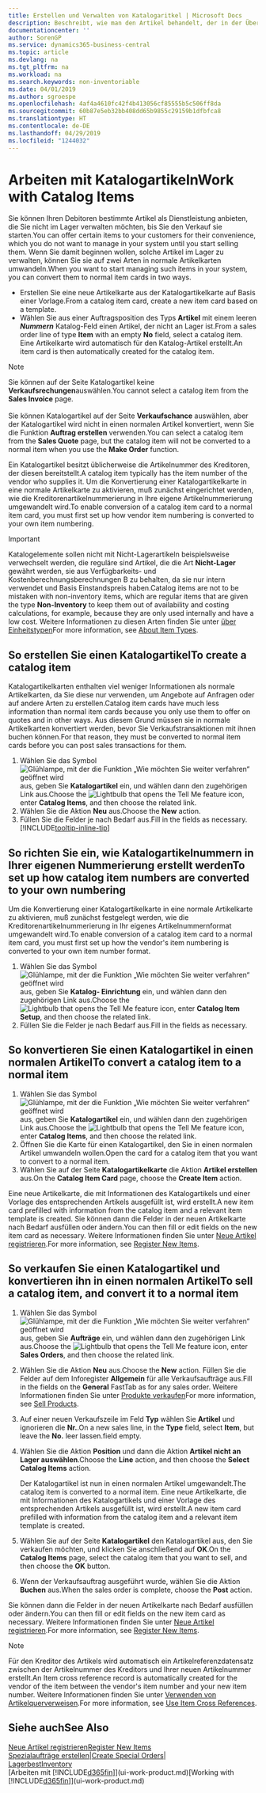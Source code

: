 ```yaml
---
title: Erstellen und Verwalten von Katalogaritkel | Microsoft Docs
description: Beschreibt, wie man den Artikel behandelt, der in der Übersicht der Artikel aber nicht in Ihrer persönlichen Artikelliste ist.
documentationcenter: ''
author: SorenGP
ms.service: dynamics365-business-central
ms.topic: article
ms.devlang: na
ms.tgt_pltfrm: na
ms.workload: na
ms.search.keywords: non-inventoriable
ms.date: 04/01/2019
ms.author: sgroespe
ms.openlocfilehash: 4af4a4610fc42f4b413056cf85555b5c506ff8da
ms.sourcegitcommit: 60b87e5eb32bb408dd65b9855c29159b1dfbfca8
ms.translationtype: HT
ms.contentlocale: de-DE
ms.lasthandoff: 04/29/2019
ms.locfileid: "1244032"
---
```

# <a name="work-with-catalog-items"></a><span data-ttu-id="12e2c-103">Arbeiten mit Katalogartikeln</span><span class="sxs-lookup"><span data-stu-id="12e2c-103">Work with Catalog Items</span></span>
<span data-ttu-id="12e2c-104">Sie können Ihren Debitoren bestimmte Artikel als Dienstleistung anbieten, die Sie nicht im Lager verwalten möchten, bis Sie den Verkauf sie starten.</span><span class="sxs-lookup"><span data-stu-id="12e2c-104">You can offer certain items to your customers for their convenience, which you do not want to manage in your system until you start selling them.</span></span> <span data-ttu-id="12e2c-105">Wenn Sie damit beginnen wollen, solche Artikel im Lager zu verwalten, können Sie sie auf zwei Arten in normale Artikelkarten umwandeln.</span><span class="sxs-lookup"><span data-stu-id="12e2c-105">When you want to start managing such items in your system, you can convert them to normal item cards in two ways.</span></span>

* <span data-ttu-id="12e2c-106">Erstellen Sie eine neue Artikelkarte aus der Katalogartikelkarte auf Basis einer Vorlage.</span><span class="sxs-lookup"><span data-stu-id="12e2c-106">From a catalog item card, create a new item card based on a template.</span></span>
* <span data-ttu-id="12e2c-107">Wählen Sie aus einer Auftragsposition des Typs **Artikel** mit einem leeren ***Nummern*** Katalog-Feld einen Artikel, der nicht an Lager ist.</span><span class="sxs-lookup"><span data-stu-id="12e2c-107">From a sales order line of type **Item** with an empty **No** field, select a catalog item.</span></span> <span data-ttu-id="12e2c-108">Eine Artikelkarte wird automatisch für den Katalog-Artikel erstellt.</span><span class="sxs-lookup"><span data-stu-id="12e2c-108">An item card is then automatically created for the catalog item.</span></span>

> [!NOTE]  
> <span data-ttu-id="12e2c-109">Sie können auf der Seite Katalogartikel keine **Verkaufsrechungen**auswählen.</span><span class="sxs-lookup"><span data-stu-id="12e2c-109">You cannot select a catalog item from the **Sales Invoice** page.</span></span><br /><br />
> <span data-ttu-id="12e2c-110">Sie können Katalogartikel auf der Seite **Verkaufschance** auswählen, aber der Katalogartikel wird nicht in einen normalen Artikel konvertiert, wenn Sie die Funktion **Auftrag erstellen** verwenden.</span><span class="sxs-lookup"><span data-stu-id="12e2c-110">You can select a catalog item from the **Sales Quote** page, but the catalog item will not be converted to a normal item when you use the **Make Order** function.</span></span>

<span data-ttu-id="12e2c-111">Ein Katalogartikel besitzt üblicherweise die Artikelnummer des Kreditoren, der diesen bereitstellt.</span><span class="sxs-lookup"><span data-stu-id="12e2c-111">A catalog item typically has the item number of the vendor who supplies it.</span></span> <span data-ttu-id="12e2c-112">Um die Konvertierung einer Katalogartikelkarte in eine normale Artikelkarte zu aktivieren, muß zunächst eingerichtet werden, wie die Kreditorenartikelnummerierung in Ihre eigene Artikelnummerierung umgewandelt wird.</span><span class="sxs-lookup"><span data-stu-id="12e2c-112">To enable conversion of a catalog item card to a normal item card, you must first set up how vendor item numbering is converted to your own item numbering.</span></span>   

> [!Important]
> <span data-ttu-id="12e2c-113">Katalogelemente sollen nicht mit Nicht-Lagerartikeln beispielsweise verwechselt werden, die reguläre sind Artikel, die die Art **Nicht-Lager** gewährt werden, sie aus Verfügbarkeits- und Kostenberechnungsberechnungen B zu behalten, da sie nur intern verwendet und Basis Einstandspreis haben.</span><span class="sxs-lookup"><span data-stu-id="12e2c-113">Catalog items are not to be mistaken with non-inventory items, which are regular items that are given the type **Non-Inventory** to keep them out of availability and costing calculations, for example, because they are only used internally and have a low cost.</span></span> <span data-ttu-id="12e2c-114">Weitere Informationen zu diesen Arten finden Sie unter [über Einheitstypen](inventory-about-item-types.md)</span><span class="sxs-lookup"><span data-stu-id="12e2c-114">For more information, see [About Item Types](inventory-about-item-types.md).</span></span>

## <a name="to-create-a-catalog-item"></a><span data-ttu-id="12e2c-115">So erstellen Sie einen Katalogartikel</span><span class="sxs-lookup"><span data-stu-id="12e2c-115">To create a catalog item</span></span>
<span data-ttu-id="12e2c-116">Katalogartikelkarten enthalten viel weniger Informationen als normale Artikelkarten, da Sie diese nur verwenden, um Angebote auf Anfragen oder auf andere Arten zu erstellen.</span><span class="sxs-lookup"><span data-stu-id="12e2c-116">Catalog item cards have much less information than normal item cards because you only use them to offer on quotes and in other ways.</span></span> <span data-ttu-id="12e2c-117">Aus diesem Grund müssen sie in normale Artikelkarten konvertiert werden, bevor Sie Verkaufstransaktionen mit ihnen buchen können.</span><span class="sxs-lookup"><span data-stu-id="12e2c-117">For that reason, they must be converted to normal item cards before you can post sales transactions for them.</span></span>

1. <span data-ttu-id="12e2c-118">Wählen Sie das Symbol ![Glühlampe, mit der die Funktion „Wie möchten Sie weiter verfahren“ geöffnet wird](media/ui-search/search_small.png "Wie möchten Sie weiter verfahren?") aus, geben Sie **Katalogartikel** ein, und wählen dann den zugehörigen Link aus.</span><span class="sxs-lookup"><span data-stu-id="12e2c-118">Choose the ![Lightbulb that opens the Tell Me feature](media/ui-search/search_small.png "Tell me what you want to do") icon, enter **Catalog Items**, and then choose the related link.</span></span>
2. <span data-ttu-id="12e2c-119">Wählen Sie die Aktion **Neu** aus.</span><span class="sxs-lookup"><span data-stu-id="12e2c-119">Choose the **New** action.</span></span>
3. <span data-ttu-id="12e2c-120">Füllen Sie die Felder je nach Bedarf aus.</span><span class="sxs-lookup"><span data-stu-id="12e2c-120">Fill in the fields as necessary.</span></span> [!INCLUDE[tooltip-inline-tip](includes/tooltip-inline-tip_md.md)]

## <a name="to-set-up-how-catalog-item-numbers-are-converted-to-your-own-numbering"></a><span data-ttu-id="12e2c-121">So richten Sie ein, wie Katalogartikelnummern in Ihrer eigenen Nummerierung erstellt werden</span><span class="sxs-lookup"><span data-stu-id="12e2c-121">To set up how catalog item numbers are converted to your own numbering</span></span>
<span data-ttu-id="12e2c-122">Um die Konvertierung einer Katalogartikelkarte in eine normale Artikelkarte zu aktivieren, muß zunächst festgelegt werden, wie die Kreditorenartikelnummerierung in Ihr eigenes Artikelnummernformat umgewandelt wird.</span><span class="sxs-lookup"><span data-stu-id="12e2c-122">To enable conversion of a catalog item card to a normal item card, you must first set up how the vendor's item numbering is converted to your own item number format.</span></span>

1. <span data-ttu-id="12e2c-123">Wählen Sie das Symbol ![Glühlampe, mit der die Funktion „Wie möchten Sie weiter verfahren“ geöffnet wird](media/ui-search/search_small.png "Wie möchten Sie weiter verfahren?") aus, geben Sie **Katalog- Einrichtung** ein, und wählen dann den zugehörigen Link aus.</span><span class="sxs-lookup"><span data-stu-id="12e2c-123">Choose the ![Lightbulb that opens the Tell Me feature](media/ui-search/search_small.png "Tell me what you want to do") icon, enter **Catalog Item Setup**, and then choose the related link.</span></span>
2. <span data-ttu-id="12e2c-124">Füllen Sie die Felder je nach Bedarf aus.</span><span class="sxs-lookup"><span data-stu-id="12e2c-124">Fill in the fields as necessary.</span></span>

## <a name="to-convert-a-catalog-item-to-a-normal-item"></a><span data-ttu-id="12e2c-125">So konvertieren Sie einen Katalogartikel in einen normalen Artikel</span><span class="sxs-lookup"><span data-stu-id="12e2c-125">To convert a catalog item to a normal item</span></span>
1. <span data-ttu-id="12e2c-126">Wählen Sie das Symbol ![Glühlampe, mit der die Funktion „Wie möchten Sie weiter verfahren“ geöffnet wird](media/ui-search/search_small.png "Wie möchten Sie weiter verfahren?") aus, geben Sie **Katalogartikel** ein, und wählen dann den zugehörigen Link aus.</span><span class="sxs-lookup"><span data-stu-id="12e2c-126">Choose the ![Lightbulb that opens the Tell Me feature](media/ui-search/search_small.png "Tell me what you want to do") icon, enter **Catalog Items**, and then choose the related link.</span></span>
2. <span data-ttu-id="12e2c-127">Öffnen Sie die Karte für einen Katalogartikel, den Sie in einen normalen Artikel umwandeln wollen.</span><span class="sxs-lookup"><span data-stu-id="12e2c-127">Open the card for a catalog item that you want to convert to a normal item.</span></span>
3. <span data-ttu-id="12e2c-128">Wählen Sie auf der Seite **Katalogartikelkarte** die Aktion **Artikel erstellen** aus.</span><span class="sxs-lookup"><span data-stu-id="12e2c-128">On the **Catalog Item Card** page, choose the **Create Item** action.</span></span>

<span data-ttu-id="12e2c-129">Eine neue Artikelkarte, die mit Informationen des Katalogartikels und einer Vorlage des entsprechenden Artikels ausgefüllt ist, wird erstellt.</span><span class="sxs-lookup"><span data-stu-id="12e2c-129">A new item card prefilled with information from the catalog item and a relevant item template is created.</span></span> <span data-ttu-id="12e2c-130">Sie können dann die Felder in der neuen Artikelkarte nach Bedarf ausfüllen oder ändern.</span><span class="sxs-lookup"><span data-stu-id="12e2c-130">You can then fill or edit fields on the new item card as necessary.</span></span> <span data-ttu-id="12e2c-131">Weitere Informationen finden Sie unter [Neue Artikel registrieren](inventory-how-register-new-items.md).</span><span class="sxs-lookup"><span data-stu-id="12e2c-131">For more information, see [Register New Items](inventory-how-register-new-items.md).</span></span>

## <a name="to-sell-a-catalog-item-and-convert-it-to-a-normal-item"></a><span data-ttu-id="12e2c-132">So verkaufen Sie einen Katalogartikel und konvertieren ihn in einen normalen Artikel</span><span class="sxs-lookup"><span data-stu-id="12e2c-132">To sell a catalog item, and convert it to a normal item</span></span>
1. <span data-ttu-id="12e2c-133">Wählen Sie das Symbol ![Glühlampe, mit der die Funktion „Wie möchten Sie weiter verfahren“ geöffnet wird](media/ui-search/search_small.png "Wie möchten Sie weiter verfahren?") aus, geben Sie **Aufträge** ein, und wählen dann den zugehörigen Link aus.</span><span class="sxs-lookup"><span data-stu-id="12e2c-133">Choose the ![Lightbulb that opens the Tell Me feature](media/ui-search/search_small.png "Tell me what you want to do") icon, enter **Sales Orders**, and then choose the related link.</span></span>
2. <span data-ttu-id="12e2c-134">Wählen Sie die Aktion **Neu** aus.</span><span class="sxs-lookup"><span data-stu-id="12e2c-134">Choose the **New** action.</span></span> <span data-ttu-id="12e2c-135">Füllen Sie die Felder auf dem Inforegister **Allgemein** für alle Verkaufsaufträge aus.</span><span class="sxs-lookup"><span data-stu-id="12e2c-135">Fill in the fields on the **General** FastTab as for any sales order.</span></span> <span data-ttu-id="12e2c-136">Weitere Informationen finden Sie unter [Produkte verkaufen](sales-how-sell-products.md)</span><span class="sxs-lookup"><span data-stu-id="12e2c-136">For more information, see [Sell Products](sales-how-sell-products.md).</span></span>
3. <span data-ttu-id="12e2c-137">Auf einer neuen Verkaufszeile im Feld **Typ** wählen Sie **Artikel** und ignorieren die **Nr.**.</span><span class="sxs-lookup"><span data-stu-id="12e2c-137">On a new sales line, in the **Type** field, select **Item**, but leave the **No.**</span></span> <span data-ttu-id="12e2c-138">leer lassen.</span><span class="sxs-lookup"><span data-stu-id="12e2c-138">field empty.</span></span>
4. <span data-ttu-id="12e2c-139">Wählen Sie die Aktion **Position** und dann die Aktion **Artikel nicht an Lager auswählen**.</span><span class="sxs-lookup"><span data-stu-id="12e2c-139">Choose the **Line** action, and then choose the **Select Catalog Items** action.</span></span>

    <span data-ttu-id="12e2c-140">Der Katalogartikel ist nun in einen normalen Artikel umgewandelt.</span><span class="sxs-lookup"><span data-stu-id="12e2c-140">The catalog item is converted to a normal item.</span></span> <span data-ttu-id="12e2c-141">Eine neue Artikelkarte, die mit Informationen des Katalogartikels und einer Vorlage des entsprechenden Artikels ausgefüllt ist, wird erstellt.</span><span class="sxs-lookup"><span data-stu-id="12e2c-141">A new item card prefilled with information from the catalog item and a relevant item template is created.</span></span>
5. <span data-ttu-id="12e2c-142">Wählen Sie auf der Seite **Katalogartikel** den Katalogartikel aus, den Sie verkaufen möchten, und klicken Sie anschließend auf **OK**.</span><span class="sxs-lookup"><span data-stu-id="12e2c-142">On the **Catalog Items** page, select the catalog item that you want to sell, and then choose the **OK** button.</span></span>
6. <span data-ttu-id="12e2c-143">Wenn der Verkaufsauftrag ausgeführt wurde, wählen Sie die Aktion **Buchen** aus.</span><span class="sxs-lookup"><span data-stu-id="12e2c-143">When the sales order is complete, choose the **Post** action.</span></span>

<span data-ttu-id="12e2c-144">Sie können dann die Felder in der neuen Artikelkarte nach Bedarf ausfüllen oder ändern.</span><span class="sxs-lookup"><span data-stu-id="12e2c-144">You can then fill or edit fields on the new item card as necessary.</span></span> <span data-ttu-id="12e2c-145">Weitere Informationen finden Sie unter [Neue Artikel registrieren](inventory-how-register-new-items.md).</span><span class="sxs-lookup"><span data-stu-id="12e2c-145">For more information, see [Register New Items](inventory-how-register-new-items.md).</span></span>

> [!NOTE]  
>   <span data-ttu-id="12e2c-146">Für den Kreditor des Artikels wird automatisch ein Artikelreferenzdatensatz zwischen der Artikelnummer des Kreditors und Ihrer neuen Artikelnummer erstellt.</span><span class="sxs-lookup"><span data-stu-id="12e2c-146">An Item cross reference record is automatically created for the vendor of the item between the vendor's item number and your new item number.</span></span> <span data-ttu-id="12e2c-147">Weitere Informationen finden Sie unter [Verwenden von Artikelquerverweisen](inventory-how-use-item-cross-refs.md).</span><span class="sxs-lookup"><span data-stu-id="12e2c-147">For more information, see [Use Item Cross References](inventory-how-use-item-cross-refs.md).</span></span>

## <a name="see-also"></a><span data-ttu-id="12e2c-148">Siehe auch</span><span class="sxs-lookup"><span data-stu-id="12e2c-148">See Also</span></span>
[<span data-ttu-id="12e2c-149">Neue Artikel registrieren</span><span class="sxs-lookup"><span data-stu-id="12e2c-149">Register New Items</span></span>](inventory-how-register-new-items.md)  
<span data-ttu-id="12e2c-150">[Spezialaufträge erstellen](sales-how-to-create-special-orders.md)|</span><span class="sxs-lookup"><span data-stu-id="12e2c-150">[Create Special Orders](sales-how-to-create-special-orders.md)|</span></span>  
[<span data-ttu-id="12e2c-151">Lagerbest</span><span class="sxs-lookup"><span data-stu-id="12e2c-151">Inventory</span></span>](inventory-manage-inventory.md)  
<span data-ttu-id="12e2c-152">[Arbeiten mit [!INCLUDE[d365fin](includes/d365fin_md.md)]](ui-work-product.md)</span><span class="sxs-lookup"><span data-stu-id="12e2c-152">[Working with [!INCLUDE[d365fin](includes/d365fin_md.md)]](ui-work-product.md)</span></span>
